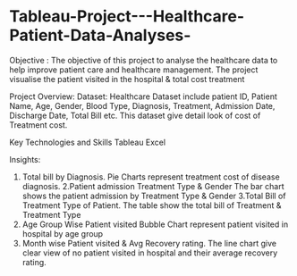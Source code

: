 # Tableau-Project---Healthcare-Patient-Data-Analyses-

Objective : The objective of this project to analyse the healthcare data to help  improve patient care and healthcare management. The project visualise the patient visited in the hospital & total cost treatment

Project Overview:
Dataset: Healthcare Dataset include patient ID, Patient Name, Age, Gender, Blood Type, Diagnosis, Treatment, Admission Date, Discharge Date, Total Bill etc. This dataset give detail look of cost of Treatment cost.

Key Technologies and Skills
Tableau
Excel

Insights: 
1. Total bill by Diagnosis.
       Pie Charts represent treatment cost of disease diagnosis.
2.Patient admission  Treatment Type & Gender
   The bar chart shows the patient admission by Treatment Type & Gender
3.Total Bill of Treatment Type of Patient.
    The table show the total bill of Treatment & Treatment Type  
4. Age Group Wise Patient visited
    Bubble Chart represent patient visited in hospital by age group
5. Month wise Patient visited & Avg Recovery rating.
    The line chart give clear view of no patient visited in hospital and their average recovery rating.
